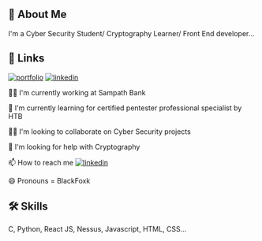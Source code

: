 ## 🚀 About Me
I'm a Cyber Security Student/ Cryptography Learner/ Front End developer...

## 🔗 Links
[![portfolio](https://img.shields.io/badge/my_portfolio-000?style=for-the-badge&logo=ko-fi&logoColor=white)](https://bl4ckf0xk.github.io/)
[![linkedin](https://img.shields.io/badge/linkedin-0A66C2?style=for-the-badge&logo=linkedin&logoColor=white)]([https://www.linkedin.com/](https://www.linkedin.com/in/kavindu-sahan/))

👩‍💻 I'm currently working at Sampath Bank

🧠 I'm currently learning for certified pentester professional specialist by HTB

👯‍♀️ I'm looking to collaborate on Cyber Security projects

🤔 I'm looking for help with Cryptography

📫 How to reach me [![linkedin](https://img.shields.io/badge/linkedin-0A66C2?style=for-the-badge&logo=linkedin&logoColor=white)]([https://www.linkedin.com/](https://www.linkedin.com/in/kavindu-sahan/))

😄 Pronouns = BlackFoxk

## 🛠 Skills
C, Python, React JS, Nessus, Javascript, HTML, CSS...
